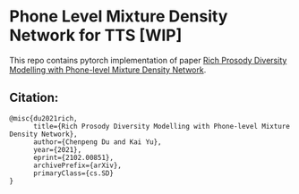 # Phone Level Mixture Density Network for TTS [WIP]
  This repo contains pytorch implementation of paper [Rich Prosody Diversity Modelling with Phone-level Mixture Density Network](https://arxiv.org/abs/2102.00851).

## Citation:
```
@misc{du2021rich,
      title={Rich Prosody Diversity Modelling with Phone-level Mixture Density Network}, 
      author={Chenpeng Du and Kai Yu},
      year={2021},
      eprint={2102.00851},
      archivePrefix={arXiv},
      primaryClass={cs.SD}
}
```
